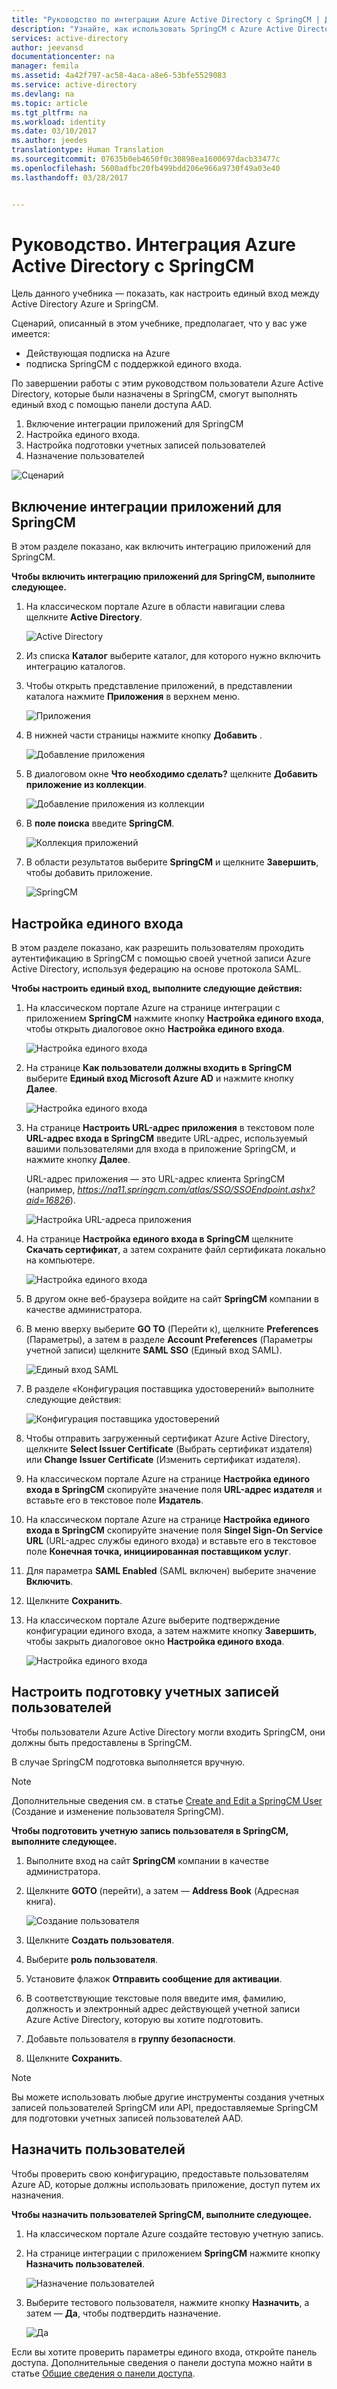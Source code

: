 ```yaml
---
title: "Руководство по интеграции Azure Active Directory с SpringCM | Документация Майкрософт"
description: "Узнайте, как использовать SpringCM с Azure Active Directory для реализации единого входа, автоматической подготовки к работе и других задач."
services: active-directory
author: jeevansd
documentationcenter: na
manager: femila
ms.assetid: 4a42f797-ac58-4aca-a8e6-53bfe5529083
ms.service: active-directory
ms.devlang: na
ms.topic: article
ms.tgt_pltfrm: na
ms.workload: identity
ms.date: 03/10/2017
ms.author: jeedes
translationtype: Human Translation
ms.sourcegitcommit: 07635b0eb4650f0c30898ea1600697dacb33477c
ms.openlocfilehash: 5600adfbc20fb499bdd206e966a9730f49a03e40
ms.lasthandoff: 03/28/2017


---
```

# <a name="tutorial-azure-active-directory-integration-with-springcm"></a>Руководство. Интеграция Azure Active Directory с SpringCM
Цель данного учебника — показать, как настроить единый вход между Active Directory Azure и SpringCM.

Сценарий, описанный в этом учебнике, предполагает, что у вас уже имеется:

* Действующая подписка на Azure
* подписка SpringCM с поддержкой единого входа.

По завершении работы с этим руководством пользователи Azure Active Directory, которые были назначены в SpringCM, смогут выполнять единый вход с помощью панели доступа AAD.

1. Включение интеграции приложений для SpringCM
2. Настройка единого входа.
3. Настройка подготовки учетных записей пользователей
4. Назначение пользователей

![Сценарий](./media/active-directory-saas-spring-cm-tutorial/IC797044.png "Сценарий")

## <a name="enabling-the-application-integration-for-springcm"></a>Включение интеграции приложений для SpringCM
В этом разделе показано, как включить интеграцию приложений для SpringCM.

**Чтобы включить интеграцию приложений для SpringCM, выполните следующее.**

1. На классическом портале Azure в области навигации слева щелкните **Active Directory**.
   
    ![Active Directory](./media/active-directory-saas-spring-cm-tutorial/IC700993.png "Active Directory")

2. Из списка **Каталог** выберите каталог, для которого нужно включить интеграцию каталогов.

3. Чтобы открыть представление приложений, в представлении каталога нажмите **Приложения** в верхнем меню.
   
    ![Приложения](./media/active-directory-saas-spring-cm-tutorial/IC700994.png "Приложения")

4. В нижней части страницы нажмите кнопку **Добавить** .
   
    ![Добавление приложения](./media/active-directory-saas-spring-cm-tutorial/IC749321.png "Добавление приложения")

5. В диалоговом окне **Что необходимо сделать?** щелкните **Добавить приложение из коллекции**.
   
    ![Добавление приложения из коллекции](./media/active-directory-saas-spring-cm-tutorial/IC749322.png "Добавление приложения из коллекции")

6. В **поле поиска** введите **SpringCM**.
   
    ![Коллекция приложений](./media/active-directory-saas-spring-cm-tutorial/IC797045.png "Коллекция приложений")

7. В области результатов выберите **SpringCM** и щелкните **Завершить**, чтобы добавить приложение.
   
    ![SpringCM](./media/active-directory-saas-spring-cm-tutorial/IC797046.png "SpringCM")

## <a name="configure-single-sign-on"></a>Настройка единого входа
В этом разделе показано, как разрешить пользователям проходить аутентификацию в SpringCM с помощью своей учетной записи Azure Active Directory, используя федерацию на основе протокола SAML.

**Чтобы настроить единый вход, выполните следующие действия:**

1. На классическом портале Azure на странице интеграции с приложением **SpringCM** нажмите кнопку **Настройка единого входа**, чтобы открыть диалоговое окно **Настройка единого входа**.
   
    ![Настройка единого входа](./media/active-directory-saas-spring-cm-tutorial/IC797047.png "Настройка единого входа")

2. На странице **Как пользователи должны входить в SpringCM** выберите **Единый вход Microsoft Azure AD** и нажмите кнопку **Далее**.
   
    ![Настройка единого входа](./media/active-directory-saas-spring-cm-tutorial/IC797048.png "Настройка единого входа")

3. На странице **Настроить URL-адрес приложения** в текстовом поле **URL-адрес входа в SpringCM** введите URL-адрес, используемый вашими пользователями для входа в приложение SpringCM, и нажмите кнопку **Далее**. 
   
    URL-адрес приложения — это URL-адрес клиента SpringCM (например, *https://na11.springcm.com/atlas/SSO/SSOEndpoint.ashx?aid=16826*).
   
    ![Настройка URL-адреса приложения](./media/active-directory-saas-spring-cm-tutorial/IC797049.png "Настройка URL-адреса приложения")

4. На странице **Настройка единого входа в SpringCM** щелкните **Скачать сертификат**, а затем сохраните файл сертификата локально на компьютере.
   
    ![Настройка единого входа](./media/active-directory-saas-spring-cm-tutorial/IC797050.png "Настройка единого входа")

5. В другом окне веб-браузера войдите на сайт **SpringCM** компании в качестве администратора.

6. В меню вверху выберите **GO TO** (Перейти к), щелкните **Preferences** (Параметры), а затем в разделе **Account Preferences** (Параметры учетной записи) щелкните **SAML SSO** (Единый вход SAML).
   
    ![Единый вход SAML](./media/active-directory-saas-spring-cm-tutorial/IC797051.png "Единый вход SAML")

7. В разделе «Конфигурация поставщика удостоверений» выполните следующие действия:
   
    ![Конфигурация поставщика удостоверений](./media/active-directory-saas-spring-cm-tutorial/IC797052.png "Конфигурация поставщика удостоверений")   
  1. Чтобы отправить загруженный сертификат Azure Active Directory, щелкните **Select Issuer Certificate** (Выбрать сертификат издателя) или **Change Issuer Certificate** (Изменить сертификат издателя).
  2. На классическом портале Azure на странице **Настройка единого входа в SpringCM** скопируйте значение поля **URL-адрес издателя** и вставьте его в текстовое поле **Издатель**.
  3. На классическом портале Azure на странице **Настройка единого входа в SpringCM** скопируйте значение поля **Singel Sign-On Service URL** (URL-адрес службы единого входа) и вставьте его в текстовое поле **Конечная точка, инициированная поставщиком услуг**.
  4. Для параметра **SAML Enabled** (SAML включен) выберите значение **Включить**.
  5. Щелкните **Сохранить**.

8. На классическом портале Azure выберите подтверждение конфигурации единого входа, а затем нажмите кнопку **Завершить**, чтобы закрыть диалоговое окно **Настройка единого входа**.
   
   ![Настройка единого входа](./media/active-directory-saas-spring-cm-tutorial/IC797053.png "Настройка единого входа")

## <a name="configure-user-provisioning"></a>Настроить подготовку учетных записей пользователей
Чтобы пользователи Azure Active Directory могли входить SpringCM, они должны быть предоставлены в SpringCM.  

В случае SpringCM подготовка выполняется вручную.

>[!NOTE]
>Дополнительные сведения см. в статье [Create and Edit a SpringCM User](http://knowledge.springcm.com/create-and-edit-a-springcm-user) (Создание и изменение пользователя SpringCM). 
> 

**Чтобы подготовить учетную запись пользователя в SpringCM, выполните следующее.**

1. Выполните вход на сайт **SpringCM** компании в качестве администратора.

2. Щелкните **GOTO** (перейти), а затем — **Address Book** (Адресная книга).
   
    ![Создание пользователя](./media/active-directory-saas-spring-cm-tutorial/IC797054.png "Создание пользователя")

3. Щелкните **Создать пользователя**.

4. Выберите **роль пользователя**.

5. Установите флажок **Отправить сообщение для активации**.

6. В соответствующие текстовые поля введите имя, фамилию, должность и электронный адрес действующей учетной записи Azure Active Directory, которую вы хотите подготовить.

7. Добавьте пользователя в **группу безопасности**.

8. Щелкните **Сохранить**.

  >[!NOTE]
  >Вы можете использовать любые другие инструменты создания учетных записей пользователей SpringCM или API, предоставляемые SpringCM для подготовки учетных записей пользователей AAD.  
  > 

## <a name="assign-users"></a>Назначить пользователей
Чтобы проверить свою конфигурацию, предоставьте пользователям Azure AD, которые должны использовать приложение, доступ путем их назначения.

**Чтобы назначить пользователей SpringCM, выполните следующее.**

1. На классическом портале Azure создайте тестовую учетную запись.

2. На странице интеграции с приложением **SpringCM** нажмите кнопку **Назначить пользователей**.
   
    ![Назначение пользователей](./media/active-directory-saas-spring-cm-tutorial/IC797055.png "Назначение пользователей")

3. Выберите тестового пользователя, нажмите кнопку **Назначить**, а затем — **Да**, чтобы подтвердить назначение.
   
    ![Да](./media/active-directory-saas-spring-cm-tutorial/IC767830.png "Да")

Если вы хотите проверить параметры единого входа, откройте панель доступа. Дополнительные сведения о панели доступа можно найти в статье [Общие сведения о панели доступа](active-directory-saas-access-panel-introduction.md).


